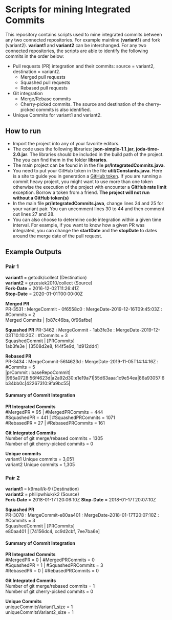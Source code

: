 # Scripts for mining Integrated Commits
This repository contains scripts used to mine integrated commits between any two connected repositories. For example mainline (**variant1**) and fork (variant2). **variant1** and **variant2** can be interchanged. For any two connected repositories, the scripts are able to identify the following commits in the order below: 

* Pull requests (PR) integration and their commits: source = variant2, destination = variant2.
	* Merged pull requests 
	* Squashed pull requests
	* Rebased pull requests
* Git integration
	* Merge/Rebase commits
	* Cherry-picked commits. The source and destination of the cherry-picked commits is also identified.
* Unique Commits for variant1 and variant2.

## How to run
* Import the project into any of your favorite editors. 
* The code uses the following libraries: **json-simple-1.1.jar**, **joda-time-2.0.jar**. The libraries should be included in the build path of the project. The you can find them in the folder **libraries**.
* The main project can be found in in the file **pr/IntegratedCommits.java**.
* You need to put your GitHub token in the file **util/Constants.java**. Here is a site to guide you in generation a [GitHub token]( https://docs.github.com/en/github/authenticating-to-github/creating-a-personal-access-token#creating-a-token). If you are running a commit heavy project, you might want to use more than one token otherwise the execution of the project with encounter a **GitHub rate limit** exception. Borrow a token from a friend. **The project will not run without a GitHub token(s)**
* In the main file **pr/IntegratedCommits.java**, change lines 24 and 25 for your variant pair. You can uncomment lines 30 to 44 and then comment out lines 27 and 28.
* You can also choose to determine code integration within a given time interval. For example, if you want to know how a given PR was integrated, you can change the **startDate** and the **stopDate** to dates around the merge date of the pull request.


## Example Outputs 
### Pair 1
**variant1** = getodk/collect (Destination)  
**variant2** = grzesiek2010/collect (Source)  
**Fork-Date** = 2016-12-02T11:26:41Z  
**Stop-Date** = 2020-01-01T00:00:00Z  

**Merged PR**  
PR-3531 : MergeCommit - 0f6558c0 :  MergeDate-2019-12-16T09:45:03Z : #Commits = 2  
Merged Commits | [b87c46ba, 0f96afbe]  

**Squashed PR**
PR-3462 : MergeCommit - 1ab3fe3e : MergeDate-2019-12-03T10:10:20Z : #Commits = 3  
SquashedCommit | [PRCommits]  
1ab3fe3e | [3508d2e8, f44f5e9d, 1d912dd4]  


**Rebased PR**  
PR-3434 : MergeCommit-56f4623d :  MergeDate-2019-11-05T14:14:16Z : #Commits = 5  
|prCommit : baseRepoCommit|   |965a0728:56f4623d|a2a92d30:e1e19a71|55d63aaa:1c9e54ea|86a93057:6b34bb0c|42267310:9fa9bc55|  

#### Summary of Commit Integration
**PR Integrated Commits**    
#MergedPR = 95 | #MergedPRCommits = 444   
#SquashedPR = 441 | #SquashedPRCommits = 1071  
#RebasedPR = 27 | #RebasedPRCommits = 161

**Git Integrated Commits**  
Number of git merge/rebased commits = 1305  
Number of git cherry-picked commits = 0  

**Unique commits**  
variant1 Unique commits = 3,051  
variant2 Unique commits = 1,305  

### Pair 2
**variant1** = k9mail/k-9 (Destination)  
**variant2** = philipwhiuk/k2 (Source)  
**Fork-Date** = 2018-01-17T20:06:10Z
**Stop-Date** = 2018-01-17T20:07:10Z

**Squashed PR**  
PR-3078 : MergeCommit-e80aa401 : MergeDate-2018-01-17T20:07:10Z : #Commits = 3  
SquashedCommit | [PRCommits]  
e80aa401 | [74156dc4, cc9d2cbf, 7ee7ba6e]  

#### Summary of Commit Integration
**PR Integrated Commits**    
#MergedPR = 0 | #MergedPRCommits = 0   
#SquashedPR = 1 | #SquashedPRCommits = 3  
#RebasedPR = 0 | #RebasedPRCommits = 0  
  
**Git Integrated Commits**  
Number of git merge/rebased commits = 1  
Number of git cherry-picked commits = 0  

**Unique Commits**  
uniqueCommitsVariant1_size = 1  
uniqueCommitsVariant2_size = 1  

